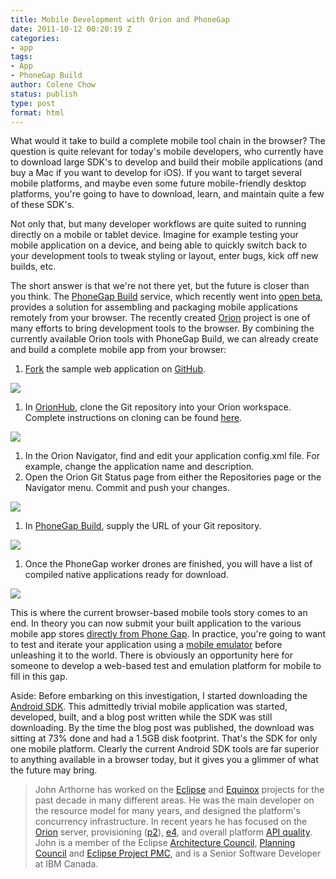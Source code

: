 ```yaml
---
title: Mobile Development with Orion and PhoneGap
date: 2011-10-12 00:20:19 Z
categories:
- app
tags:
- App
- PhoneGap Build
author: Colene Chow
status: publish
type: post
format: html
---
```


What would it take to build a complete mobile tool chain in the browser? The question is quite relevant for today's mobile developers, who currently have to download large SDK's to develop and build their mobile applications (and buy a Mac if you want to develop for iOS). If you want to target several mobile platforms, and maybe even some future mobile-friendly desktop platforms, you're going to have to download, learn, and maintain quite a few of these SDK's.

Not only that, but many developer workflows are quite suited to running directly on a mobile or tablet device. Imagine for example testing your mobile application on a device, and being able to quickly switch back to your development tools to tweak styling or layout, enter bugs, kick off new builds, etc.

The short answer is that we're not there yet, but the future is closer than you think. The [PhoneGap Build](https://build.phonegap.com/) service, which recently went into [open beta](http://www.phonegap.com/2011/09/30/phonegap-build-moves-to-open-beta/), provides a solution for assembling and packaging mobile applications remotely from your browser. The recently created [Orion](http://eclipse.org/orion) project is one of many efforts to bring development tools to the browser. By combining the currently available Orion tools with PhoneGap Build, we can already create and build a complete mobile app from your browser:

1. [Fork](https://github.com/phonegap/phonegap-start/fork) the sample web application on [GitHub](https://github.com/phonegap/phonegap-start).

  [![](/uploads/2011/10/ph-fork.png)](/uploads/2011/10/ph-fork.png)

1. In [OrionHub](http://orionhub.org/), clone the Git repository into your Orion workspace. Complete instructions on cloning can be found [here](http://wiki.eclipse.org/Orion/How_Tos/Cloning_repository_from_github).

  [![](/uploads/2011/10/ph-edit1.png)](/uploads/2011/10/ph-edit1.png)

1. In the Orion Navigator, find and edit your application config.xml file. For example, change the application name and description.
1. Open the Orion Git Status page from either the Repositories page or the Navigator menu. Commit and push your changes.

  [![](/uploads/2011/10/ph-push.png)](/uploads/2011/10/ph-push.png)

1. In [PhoneGap Build](https://build.phonegap.com/), supply the URL of your Git repository.

  [![](/uploads/2011/10/pg-build.png)](/uploads/2011/10/pg-build.png)

1. Once the PhoneGap worker drones are finished, you will have a list of compiled native applications ready for download.

  [![](/uploads/2011/10/ph-download.png)](/uploads/2011/10/ph-download.png)

This is where the current browser-based mobile tools story comes to an end. In theory you can now submit your built application to the various mobile app stores [directly from Phone Gap](http://www.phonegap.com/app-submission/). In practice, you're going to want to test and iterate your application using a [mobile emulator](http://speckyboy.com/2010/04/12/mobile-web-and-app-development-testing-and-emulation-tools) before unleashing it to the world. There is obviously an opportunity here for someone to develop a web-based test and emulation platform for mobile to fill in this gap.

Aside: Before embarking on this investigation, I started downloading the [Android SDK](http://developer.android.com/sdk/index.html). This admittedly trivial mobile application was started, developed, built, and a blog post written while the SDK was still downloading. By the time the blog post was published, the download was sitting at 73% done and had a 1.5GB disk footprint. That's the SDK for only one mobile platform. Clearly the current Android SDK tools are far superior to anything available in a browser today, but it gives you a glimmer of what the future may bring.

> John Arthorne has worked on the [Eclipse](http://wiki.eclipse.org/Eclipse) and [Equinox](http://wiki.eclipse.org/Equinox) projects for the past decade in many different areas. He was the main developer on the resource model for many years, and designed the platform's concurrency infrastructure. In recent years he has focused on the [Orion](http://wiki.eclipse.org/Orion) server, provisioning ([p2](http://wiki.eclipse.org/P2)), [e4](http://wiki.eclipse.org/E4), and overall platform [API quality](http://wiki.eclipse.org/API_Central). John is a member of the Eclipse [Architecture Council](http://wiki.eclipse.org/Architecture_Council), [Planning Council](http://wiki.eclipse.org/Planning_Council) and [Eclipse Project PMC](http://wiki.eclipse.org/Eclipse/PMC), and is a Senior Software Developer at IBM Canada.
